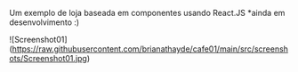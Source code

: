 Um exemplo de loja baseada em componentes usando React.JS 
*ainda em desenvolvimento :)


![Screenshot01] (https://raw.githubusercontent.com/brianathayde/cafe01/main/src/screenshots/Screenshot01.jpg)
